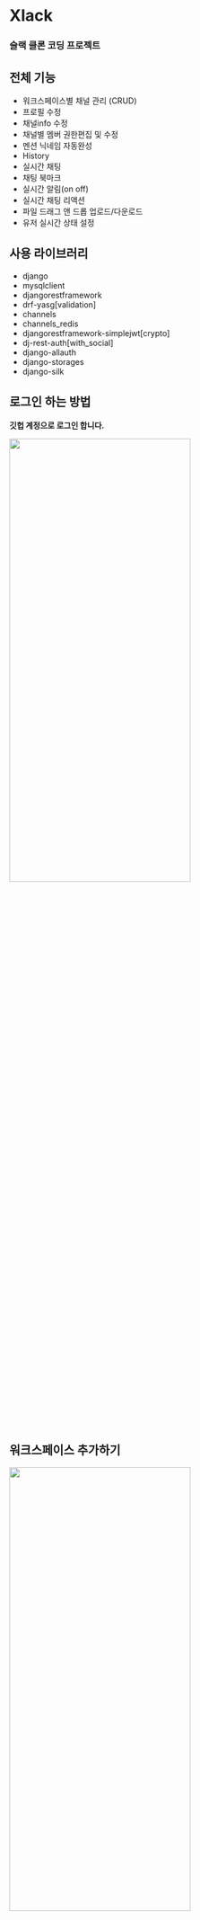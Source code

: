 # Xlack
### 슬랙 클론 코딩 프로젝트

## 전체 기능
* 워크스페이스별 채널 관리 (CRUD)
* 프로필 수정
* 채널info 수정
* 채널별 멤버 권한편집 및 수정
* 멘션 닉네임 자동완성
* History
* 실시간 채팅
* 채팅 북마크
* 실시간 알림(on off)
* 실시간 채팅 리액션
* 파일 드래그 앤 드롭 업로드/다운로드
* 유저 실시간 상태 설정

## 사용 라이브러리
* django
* mysqlclient
* djangorestframework
* drf-yasg[validation]
* channels
* channels_redis
* djangorestframework-simplejwt[crypto]
* dj-rest-auth[with_social]
* django-allauth
* django-storages
* django-silk

## 로그인 하는 방법
**깃헙 계정으로 로그인 합니다.**

<img src="https://github.com/Team-Discipline/Xlack-Frontend/assets/85392646/4da7ae26-3980-4002-b8b1-dc0302a40f5a" width="80%" height="45%">

## 워크스페이스 추가하기
<img src="https://github.com/Team-Discipline/Xlack-Frontend/assets/85392646/96a54c99-66e4-465b-b025-96bd97de0e9a" width="80%" height="45%">


# 채널
## 워크스페이스에 채널을 추가하는 법
<img src="https://github.com/Team-Discipline/Xlack-Frontend/assets/85392646/48fdcd1b-5842-40d7-abf0-36bcf8928ade" width="80%" height="45%">


## 채널에 멤버를 추가하는 법
<img src="https://github.com/Team-Discipline/Xlack-Frontend/assets/85392646/154c8b0e-9b7f-4a21-a223-13f8f8db1d76" width="80%" height="45%">


## 채널 정보를 수정하는 법
<img src="https://github.com/Team-Discipline/Xlack-Frontend/assets/85392646/4d2f7ac0-a6e2-4ee1-84ac-8ba5cb00be78" width="80%" height="45%">


## 채널을 삭제하는 법
<img src="https://github.com/Team-Discipline/Xlack-Frontend/assets/85392646/804999a3-befe-40d1-a8bf-465876e7c28e" width="80%" height="45%">


# 채팅

## 리얼타임 채팅
### 기능 설명
- 채팅 북마크 (즐겨찾기)
- 북마크 확인하기
- 리액션 추가
- 파일 업로드 & 다운로드

<img src="https://github.com/Team-Discipline/Xlack-Frontend/assets/85392646/34a237fd-9a6a-4669-802f-f33b22e2f0ea" width="80%" height="45%">


## 파일 업로드 & 다운로드
<img src="https://github.com/Team-Discipline/Xlack-Frontend/assets/85392646/c77a5f35-74c0-4cbe-880e-2a687c46ba86" width="80%" height="45%">

# 알림
## 실시간 채팅 알림
### 기능 설명
- 팝업 알림
- 읽지않은 채팅 기능
- 알림 클릭 시 채널로 이동
- 알림 중지 기능

<img src="https://github.com/Team-Discipline/Xlack-Frontend/assets/85392646/65603bc1-5a35-4824-b3a9-6a036345249b" width="80%" height="45%">

# 프로필
### 기능 설명
- 모달 액션으로 구현
- 자신의 정보 (이름, 전화번호, 이메일 등등)
- 지금 상태
- 수정 기능
- 알림 중지 기능 설정을 프로필에서 설정 가능함

## 프로필 수정하는 방법
<img src="https://github.com/Team-Discipline/Xlack-Frontend/assets/85392646/184f0184-f814-4280-9665-bf80cc32c52a" width="80%" height="45%">

# 상태
### 기능 설명
- 더블 모달 액션으로 구현
- 상태 아이콘, 메세지, 알림 중지 기간 설정 가능
  
## 상태 수정하는 방법
<img src="https://github.com/Team-Discipline/Xlack-Frontend/assets/85392646/6ce33964-3375-4403-95f9-84e1faffb59d" width="80%" height="45%">
